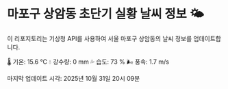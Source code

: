 
# 마포구 상암동 초단기 실황 날씨 정보 🌤️

이 리포지토리는 기상청 API를 사용하여 서울 마포구 상암동의 날씨 정보를 업데이트합니다. 

🌡️ 기온: 15.6 ℃
💧 강수량: 0 mm
💦 습도: 73 %
🌬️ 풍속: 1.7 m/s

마지막 업데이트 시각: 2025년 10월 31일 20시 09분    
